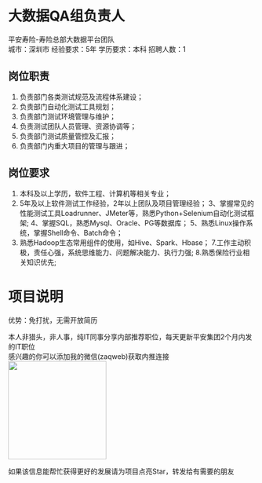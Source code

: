 # 大数据QA组负责人
平安寿险-寿险总部大数据平台团队  
城市：深圳市 经验要求：5年 学历要求：本科  招聘人数：1

## 岗位职责
1.	负责部门各类测试规范及流程体系建设；
 2.	负责部门自动化测试工具规划；
 3.	负责部门测试环境管理与维护；
 4.	负责测试团队人员管理、资源协调等；
 5.	负责部门测试质量管控及汇报；
 6.	负责部门内重大项目的管理与跟进；

## 岗位要求
1. 本科及以上学历，软件工程、计算机等相关专业；
 2. 5年及以上软件测试工作经验，2年以上团队及项目管理经验；
 3、掌握常见的性能测试工具Loadrunner、JMeter等，熟悉Python+Selenium自动化测试框架;
 4、掌握SQL，熟悉Mysql、Oracle、PG等数据库；
 5、熟悉Linux操作系统，掌握Shell命令、Batch命令；
 6. 熟悉Hadoop生态常用组件的使用，如Hive、Spark、Hbase；
 7.工作主动积极，责任心强，系统思维能力、问题解决能力、执行力强;
 8.熟悉保险行业相关知识优先;

# 项目说明

优势：免打扰，无需开放简历

本人非猎头，非人事，纯IT同事分享内部推荐职位，每天更新平安集团2个月内发的IT职位  
感兴趣的你可以添加我的微信(zaqweb)获取内推连接  
<img src="https://github.com/zaqweb/PA-IT-JOBS/blob/master/WechatICode.jpeg"  height="200" width="200">

如果该信息能帮忙获得更好的发展请为项目点亮Star，转发给有需要的朋友




